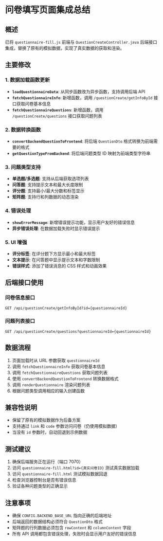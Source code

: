 # 问卷填写页面集成总结

## 概述
已将 `questionnaire-fill.js` 前端与 `QuestionCreateController.java` 后端接口集成，替换了原有的模拟数据，实现了真实数据的获取和渲染。

## 主要修改

### 1. 数据加载函数更新
- **`loadQuestionnaireData`**: 从同步函数改为异步函数，支持调用后端 API
- **`fetchQuestionnaireInfo`**: 新增函数，调用 `/questionCreate/getInfoById` 接口获取问卷基本信息
- **`fetchQuestionnaireQuestions`**: 新增函数，调用 `/questionCreate/questions` 接口获取问题列表

### 2. 数据转换函数
- **`convertBackendQuestionToFrontend`**: 将后端 `QuestionDto` 格式转换为前端需要的格式
- **`getQuestionTypeFromBackend`**: 将后端问题类型 ID 映射为前端类型字符串

### 3. 问题类型支持
- **单选题/多选题**: 支持从后端获取选项列表
- **问答题**: 支持提示文本和最大长度限制
- **评分题**: 支持最小/最大分数和标签显示
- **矩阵题**: 支持行和列数据的动态渲染

### 4. 错误处理
- **`showErrorMessage`**: 新增错误提示功能，显示用户友好的错误信息
- **异步错误处理**: 在数据加载失败时显示错误提示

### 5. UI 增强
- **评分标签**: 在评分题下方显示最小和最大标签
- **文本提示**: 在问答题中显示提示文本和字数限制
- **错误样式**: 添加了错误消息的 CSS 样式和动画效果

## 后端接口使用

### 问卷信息接口
```
GET /api/questionCreate/getInfoById?id={questionnaireId}
```

### 问题列表接口
```
GET /api/questionCreate/questions?questionnaireId={questionnaireId}
```

## 数据流程

1. 页面加载时从 URL 参数获取 `questionnaireId`
2. 调用 `fetchQuestionnaireInfo` 获取问卷基本信息
3. 调用 `fetchQuestionnaireQuestions` 获取问题列表
4. 使用 `convertBackendQuestionToFrontend` 转换数据格式
5. 调用 `renderQuestionnaire` 渲染问题列表
6. 根据问题类型调用相应的输入创建函数

## 兼容性说明

- 保留了原有的模拟数据作为后备方案
- 支持通过 `link` 和 `code` 参数访问问卷（仍使用模拟数据）
- 当没有 `id` 参数时，自动回退到示例数据

## 测试建议

1. 确保后端服务正在运行（端口 7070）
2. 访问 `questionnaire-fill.html?id={真实问卷ID}` 测试真实数据加载
3. 访问 `questionnaire-fill.html` 测试模拟数据回退
4. 检查浏览器控制台是否有错误信息
5. 验证各种问题类型的正确显示

## 注意事项

- 确保 `CONFIG.BACKEND_BASE_URL` 指向正确的后端地址
- 后端返回的数据结构必须符合 `QuestionDto` 格式
- 矩阵题的行列数据必须包含 `rowContent` 和 `columnContent` 字段
- 所有 API 调用都包含错误处理，失败时会显示用户友好的错误信息
